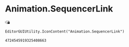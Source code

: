# Animation.SequencerLink
![](/img/Animation.SequencerLink.png)

``` CSharp
EditorGUIUtility.IconContent("Animation.SequencerLink")
```
```
4724545919325408663
```
